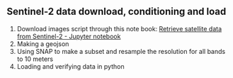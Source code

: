 ## Sentinel-2 data download, conditioning and load

1) Download images script through this note book: [Retrieve satellite data from Sentinel-2 - Jupyter notebook](https://github.com/Kongstad/Vegetation_Analysis/blob/main/Jupyter_Notebook/Download_S2_data.ipynb)
2) Making a geojson
3) Using SNAP to make a subset and resample the resolution for all bands to 10 meters
4) Loading and verifying data in python
